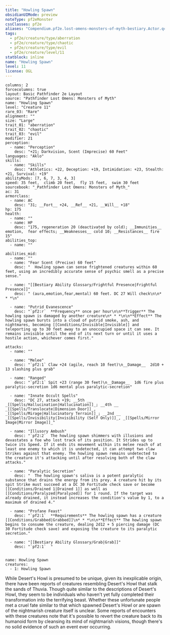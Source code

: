 ```yaml
---
title: "Howling Spawn"
obsidianUIMode: preview
noteType: pf2eMonster
cssClasses: pf2e
aliases: "Compendium.pf2e.lost-omens-monsters-of-myth-bestiary.Actor.qcdNzMiO3XxPHLPJ" 
tags:
  - pf2e/creature/type/aberration
  - pf2e/creature/type/chaotic
  - pf2e/creature/type/evil
  - pf2e/creature/level/11
statblock: inline
name: "Howling Spawn"
level: 11
license: OGL
---
```


```statblock
columns: 2
forcecolumns: true
layout: Basic Pathfinder 2e Layout
source: "Pathfinder Lost Omens: Monsters of Myth"
name: "Howling Spawn"
level: "Creature 11"
rare_03: "Rare"
alignment: ""
size: "Large"
trait_01: "aberration"
trait_02: "chaotic"
trait_03: "evil"
modifier: 21
perception:
  - name: "Perception"
    desc: "+21; Darkvision, Scent (Imprecise) 60 Feet"
languages: "Aklo"
skills:
  - name: "Skills"
    desc: "Athletics: +22, Deception: +19, Intimidation: +23, Stealth: +21, Survival: +19"
abilityMods: [7, 6, 7, 3, 4, 3]
speed: 35 feet,  climb 20 feet,  fly 15 feet,  swim 30 feet
sourcebook: "_Pathfinder Lost Omens: Monsters of Myth_"
ac: 31
armorclass:
  - name: AC
    desc: "31; __Fort__ +24, __Ref__ +21, __Will__ +18"
hp: 175
health:
  - name: ""
  - name: HP
    desc: "175, regeneration 20 (deactivated by cold); __Immunities__  emotion,  fear effects; __Weaknesses__ cold 10; __Resistances__ fire 15"
abilities_top:
  - name: ""

abilities_mid:
  - name: ""
  - name: "Fear Scent (Precise) 60 feet"
    desc: "  Howling spawn can sense frightened creatures within 60 feet, using an incredibly accurate sense of psychic smell as a precise sense."

  - name: "[[Bestiary Ability Glossary/Frightful Presence|Frightful Presence]]"
    desc: " (aura,emotion,fear,mental) 60 feet. DC 27 Will check\n\n* * *\n"

  - name: "Putrid Evanescence"
    desc: "`pf2:r`  **Frequency** once per hour\n\n**Trigger** The howling spawn is damaged by another creature\n* * *\n\n**Effect** The howling spawn bursts into a cloud of putrid smoke, ash, and nightmares, becoming [[Conditions/Invisible|Invisible]] and teleporting up to 30 feet away to an unoccupied space it can see. It remains invisible until the end of its next turn or until it uses a hostile action, whichever comes first."

attacks:
  - name: ""

  - name: "Melee"
    desc: "`pf2:1` Claw +24 (agile, reach 10 feet)\n__Damage__  2d10 + 13 slashing plus grab"

  - name: "Ranged"
    desc: "`pf2:1` Spit +23 (range 30 feet)\n__Damage__  1d6 fire plus paralytic-secretion 1d6 mental plus paralytic-secretion"

  - name: "Innate Occult Spells"
    desc: "DC 27, attack +19; __5th __  _[[Spells/Hallucination|Hallucination]]_; __4th __  _[[Spells/Translocate|Dimension Door]]_, _[[Spells/Mirage|Hallucinatory Terrain]]_; __2nd __  _[[Spells/Invisibility|Invisibility (Self Only)]]_, _[[Spells/Mirror Image|Mirror Image]]_"

  - name: "Illusory Ambush"
    desc: "`pf2:2`  The howling spawn shimmers with illusions and devastates a foe who lost track of its position. It Strides up to twice its Speed. If it ends its movement within its melee reach of at least one enemy to which it is undetected, it can attempt two claw Strikes against that enemy. The howling spawn remains undetected to the creature it's attacking until after resolving both of the claw attacks."

  - name: "Paralytic Secretion"
    desc: "  The howling spawn's saliva is a potent paralytic substance that drains the energy from its prey. A creature hit by its spit Strike must succeed at a DC 30 Fortitude check save or become [[Conditions/Drained 1|Drained 1]] as well as [[Conditions/Paralyzed|Paralyzed]] for 1 round. If the target was already drained, it instead increases the condition's value by 1, to a maximum of drained 4."

  - name: "Profane Feast"
    desc: "`pf2:1`  **Requirements** The howling spawn has a creature [[Conditions/Grabbed|Grabbed]]\n* * *\n\n**Effect** The howling spawn begins to consume the creature, dealing 2d12 + 5 piercing damage (DC 30 Fortitude check save) and exposing the creature to its paralytic secretion."

  - name: "[[Bestiary Ability Glossary/Grab|Grab]]"
    desc: "`pf2:1`  "
 
```

```encounter-table
name: Howling Spawn
creatures:
  - 1: Howling Spawn
```



While Desert's Howl is presumed to be unique, given its inexplicable origin, there have been reports of creatures resembling Desert's Howl that stalk the sands of Thuvia. Though quite similar to the descriptions of Desert's Howl, they seem to be individuals who haven't yet fully completed their transformation into the terrifying beast. Whether these unfortunate people met a cruel fate similar to that which spawned Desert's Howl or are spawn of the nightmarish creature itself is unclear. Some reports of encounters with these creatures note that it's possible to revert the creature back to its humanoid form by cleansing its mind of nightmarish visions, though there's no solid evidence of such an event ever occurring.
